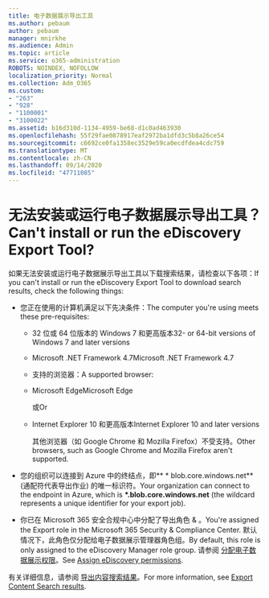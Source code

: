 ```yaml
---
title: 电子数据展示导出工具
ms.author: pebaum
author: pebaum
manager: mnirkhe
ms.audience: Admin
ms.topic: article
ms.service: o365-administration
ROBOTS: NOINDEX, NOFOLLOW
localization_priority: Normal
ms.collection: Adm_O365
ms.custom:
- "263"
- "928"
- "1100001"
- "3100022"
ms.assetid: b16d310d-1134-4959-be68-d1c0ad463930
ms.openlocfilehash: 55f29fae0878917eaf2972ba1dfd3c5b8a26ce54
ms.sourcegitcommit: c6692ce0fa1358ec3529e59ca0ecdfdea4cdc759
ms.translationtype: MT
ms.contentlocale: zh-CN
ms.lasthandoff: 09/14/2020
ms.locfileid: "47711085"
---
```

# <a name="cant-install-or-run-the-ediscovery-export-tool"></a><span data-ttu-id="07019-102">无法安装或运行电子数据展示导出工具？</span><span class="sxs-lookup"><span data-stu-id="07019-102">Can't install or run the eDiscovery Export Tool?</span></span>

<span data-ttu-id="07019-103">如果无法安装或运行电子数据展示导出工具以下载搜索结果，请检查以下各项：</span><span class="sxs-lookup"><span data-stu-id="07019-103">If you can't install or run the eDiscovery Export Tool to download search results, check the following things:</span></span>
  
- <span data-ttu-id="07019-104">您正在使用的计算机满足以下先决条件：</span><span class="sxs-lookup"><span data-stu-id="07019-104">The computer you're using meets these pre-requisites:</span></span>

  - <span data-ttu-id="07019-105">32 位或 64 位版本的 Windows 7 和更高版本</span><span class="sxs-lookup"><span data-stu-id="07019-105">32- or 64-bit versions of Windows 7 and later versions</span></span>

  - <span data-ttu-id="07019-106">Microsoft .NET Framework 4.7</span><span class="sxs-lookup"><span data-stu-id="07019-106">Microsoft .NET Framework 4.7</span></span>

  - <span data-ttu-id="07019-107">支持的浏览器：</span><span class="sxs-lookup"><span data-stu-id="07019-107">A supported browser:</span></span>

  - <span data-ttu-id="07019-108">Microsoft Edge</span><span class="sxs-lookup"><span data-stu-id="07019-108">Microsoft Edge</span></span>

    <span data-ttu-id="07019-109">或</span><span class="sxs-lookup"><span data-stu-id="07019-109">Or</span></span>

  - <span data-ttu-id="07019-110">Internet Explorer 10 和更高版本</span><span class="sxs-lookup"><span data-stu-id="07019-110">Internet Explorer 10 and later versions</span></span>

    <span data-ttu-id="07019-111">其他浏览器（如 Google Chrome 和 Mozilla Firefox）不受支持。</span><span class="sxs-lookup"><span data-stu-id="07019-111">Other browsers, such as Google Chrome and Mozilla Firefox aren't supported.</span></span>

- <span data-ttu-id="07019-112">您的组织可以连接到 Azure 中的终结点，即\*\* \* blob.core.windows.net\*\* (通配符代表导出作业) 的唯一标识符。</span><span class="sxs-lookup"><span data-stu-id="07019-112">Your organization can connect to the endpoint in Azure, which is **\*.blob.core.windows.net** (the wildcard represents a unique identifier for your export job).</span></span>

- <span data-ttu-id="07019-113">你已在 Microsoft 365 安全合规中心中分配了导出角色 &amp; 。</span><span class="sxs-lookup"><span data-stu-id="07019-113">You're assigned the Export role in the Microsoft 365 Security &amp; Compliance Center.</span></span> <span data-ttu-id="07019-114">默认情况下，此角色仅分配给电子数据展示管理器角色组。</span><span class="sxs-lookup"><span data-stu-id="07019-114">By default, this role is only assigned to the eDiscovery Manager role group.</span></span> <span data-ttu-id="07019-115">请参阅 [分配电子数据展示权限](https://docs.microsoft.com/microsoft-365/compliance/assign-ediscovery-permissions)。</span><span class="sxs-lookup"><span data-stu-id="07019-115">See [Assign eDiscovery permissions](https://docs.microsoft.com/microsoft-365/compliance/assign-ediscovery-permissions).</span></span>

<span data-ttu-id="07019-116">有关详细信息，请参阅 [导出内容搜索结果](https://docs.microsoft.com/microsoft-365/compliance/export-search-results)。</span><span class="sxs-lookup"><span data-stu-id="07019-116">For more information, see [Export Content Search results](https://docs.microsoft.com/microsoft-365/compliance/export-search-results).</span></span>
  